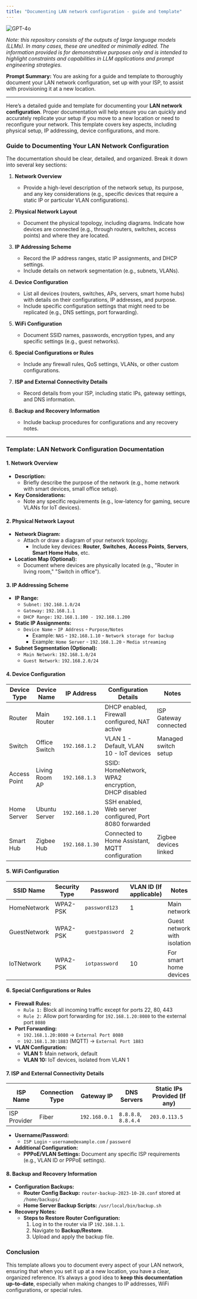 ```yaml
---
title: "Documenting LAN network configuration - guide and template"
---
```

![GPT-4o](https://img.shields.io/badge/GPT--4o-3333FF?style=for-the-badge&logo=openai&logoColor=white)



*Note: this repository consists of the outputs of large language models (LLMs). In many cases, these are unedited or minimally edited. The information provided is for demonstrative purposes only and is intended to highlight constraints and capabilities in LLM applications and prompt engineering strategies.*


**Prompt Summary:** You are asking for a guide and template to thoroughly document your LAN network configuration, set up with your ISP, to assist with provisioning it at a new location.

---

Here’s a detailed guide and template for documenting your **LAN network configuration**. Proper documentation will help ensure you can quickly and accurately replicate your setup if you move to a new location or need to reconfigure your network. This template covers key aspects, including physical setup, IP addressing, device configurations, and more.

### **Guide to Documenting Your LAN Network Configuration**
The documentation should be clear, detailed, and organized. Break it down into several key sections:

1. **Network Overview**
   - Provide a high-level description of the network setup, its purpose, and any key considerations (e.g., specific devices that require a static IP or particular VLAN configurations).

2. **Physical Network Layout**
   - Document the physical topology, including diagrams. Indicate how devices are connected (e.g., through routers, switches, access points) and where they are located.

3. **IP Addressing Scheme**
   - Record the IP address ranges, static IP assignments, and DHCP settings.
   - Include details on network segmentation (e.g., subnets, VLANs).

4. **Device Configuration**
   - List all devices (routers, switches, APs, servers, smart home hubs) with details on their configurations, IP addresses, and purpose.
   - Include specific configuration settings that might need to be replicated (e.g., DNS settings, port forwarding).

5. **WiFi Configuration**
   - Document SSID names, passwords, encryption types, and any specific settings (e.g., guest networks).

6. **Special Configurations or Rules**
   - Include any firewall rules, QoS settings, VLANs, or other custom configurations.

7. **ISP and External Connectivity Details**
   - Record details from your ISP, including static IPs, gateway settings, and DNS information.

8. **Backup and Recovery Information**
   - Include backup procedures for configurations and any recovery notes.

---

### **Template: LAN Network Configuration Documentation**

#### **1. Network Overview**
- **Description:** 
  - Briefly describe the purpose of the network (e.g., home network with smart devices, small office setup).
- **Key Considerations:** 
  - Note any specific requirements (e.g., low-latency for gaming, secure VLANs for IoT devices).

#### **2. Physical Network Layout**
- **Network Diagram:**
  - Attach or draw a diagram of your network topology.
    - Include key devices: **Router**, **Switches**, **Access Points**, **Servers**, **Smart Home Hubs**, etc.
- **Location Map (Optional):**
  - Document where devices are physically located (e.g., "Router in living room," "Switch in office").

#### **3. IP Addressing Scheme**
- **IP Range:** 
  - `Subnet:` `192.168.1.0/24`  
  - `Gateway:` `192.168.1.1`  
  - `DHCP Range:` `192.168.1.100 - 192.168.1.200`  
- **Static IP Assignments:**
  - `Device Name` - `IP Address` - `Purpose/Notes`
    - Example: `NAS` - `192.168.1.10` - `Network storage for backup`
    - Example: `Home Server` - `192.168.1.20` - `Media streaming`
- **Subnet Segmentation (Optional):**
  - `Main Network:` `192.168.1.0/24`
  - `Guest Network:` `192.168.2.0/24`

#### **4. Device Configuration**
| Device Type  | Device Name | IP Address   | Configuration Details                                    | Notes                    |
|--------------|-------------|--------------|----------------------------------------------------------|--------------------------|
| Router       | Main Router | `192.168.1.1` | DHCP enabled, Firewall configured, NAT active            | ISP Gateway connected    |
| Switch       | Office Switch | `192.168.1.2` | VLAN 1 - Default, VLAN 10 - IoT devices                  | Managed switch setup     |
| Access Point | Living Room AP | `192.168.1.3` | SSID: HomeNetwork, WPA2 encryption, DHCP disabled        |                           |
| Home Server  | Ubuntu Server | `192.168.1.20` | SSH enabled, Web server configured, Port 8080 forwarded  |                         |
| Smart Hub    | Zigbee Hub    | `192.168.1.30` | Connected to Home Assistant, MQTT configuration          | Zigbee devices linked    |

#### **5. WiFi Configuration**
| SSID Name      | Security Type | Password             | VLAN ID (If applicable) | Notes                        |
|----------------|---------------|----------------------|-------------------------|-----------------------------|
| HomeNetwork    | WPA2-PSK      | `password123`        | 1                       | Main network                |
| GuestNetwork   | WPA2-PSK      | `guestpassword`      | 2                       | Guest network with isolation|
| IoTNetwork     | WPA2-PSK      | `iotpassword`        | 10                      | For smart home devices      |

#### **6. Special Configurations or Rules**
- **Firewall Rules:**
  - `Rule 1:` Block all incoming traffic except for ports 22, 80, 443
  - `Rule 2:` Allow port forwarding for `192.168.1.20:8080` to the external port `8080`
- **Port Forwarding:**
  - `192.168.1.20:8080` → `External Port 8080`
  - `192.168.1.30:1883` (MQTT) → `External Port 1883`
- **VLAN Configuration:**
  - **VLAN 1:** Main network, default
  - **VLAN 10:** IoT devices, isolated from VLAN 1

#### **7. ISP and External Connectivity Details**
| ISP Name      | Connection Type | Gateway IP     | DNS Servers         | Static IPs Provided (If any) |
|---------------|-----------------|----------------|---------------------|-----------------------------|
| ISP Provider  | Fiber           | `192.168.0.1`  | `8.8.8.8`, `8.8.4.4` | `203.0.113.5`               |

- **Username/Password:** 
  - `ISP Login` - `username@example.com` / `password`
- **Additional Configuration:**
  - **PPPoE/VLAN Settings:** Document any specific ISP requirements (e.g., VLAN ID or PPPoE settings).

#### **8. Backup and Recovery Information**
- **Configuration Backups:**
  - **Router Config Backup:** `router-backup-2023-10-28.conf` stored at `/home/backups/`
  - **Home Server Backup Scripts:** `/usr/local/bin/backup.sh`
- **Recovery Notes:**
  - **Steps to Restore Router Configuration:**
    1. Log in to the router via IP `192.168.1.1`.
    2. Navigate to **Backup/Restore**.
    3. Upload and apply the backup file.

### **Conclusion**
This template allows you to document every aspect of your LAN network, ensuring that when you set it up at a new location, you have a clear, organized reference. It’s always a good idea to **keep this documentation up-to-date**, especially when making changes to IP addresses, WiFi configurations, or special rules.